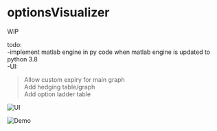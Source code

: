 # optionsVisualizer

WIP 

todo:  
-implement matlab engine in py code when matlab engine is updated to python 3.8  
-UI:    
>Allow custom expiry for main graph   
>Add hedging table/graph  
>Add option ladder table  

![UI](https://i.imgur.com/LHmT5Tq.png)

![Demo](https://i.imgur.com/E5PQr3M.png)
